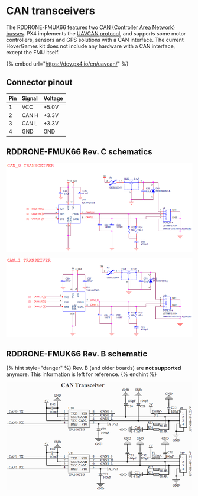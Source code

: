 # CAN transceivers

The RDDRONE-FMUK66 features two [CAN \(Controller Area Network\) busses](https://en.wikipedia.org/wiki/CAN_bus). PX4 implements the [UAVCAN protocol](https://en.wikipedia.org/wiki/UAVCAN), and supports some motor controllers, sensors and GPS solutions with a CAN interface. The current HoverGames kit does not include any hardware with a CAN interface, except the FMU itself.

{% embed url="https://dev.px4.io/en/uavcan/" %}

## Connector pinout

| Pin | Signal | Voltage |
| :--- | :--- | :--- |
| 1 | VCC | +5.0V |
| 2 | CAN H | +3.3V |
| 3 | CAN L | +3.3V |
| 4 | GND | GND |

## RDDRONE-FMUK66 Rev. C schematics

![](../../.gitbook/assets/c-can0.png)

![](../../.gitbook/assets/c-can1.png)

## RDDRONE-FMUK66 Rev. B schematic

{% hint style="danger" %}
Rev. B \(and older boards\) are **not supported** anymore. This information is left for reference.
{% endhint %}

![](../../.gitbook/assets/can%20%281%29.png)

